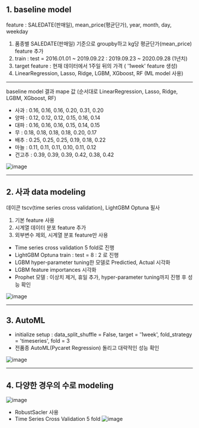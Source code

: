 ## **1. baseline model**

feature : SALEDATE(판매일), mean_price(평균단가), year, month, day, weekday

1. 품종별 SALEDATE(판매일) 기준으로 groupby하고 kg당 평균단가(mean_price) feature 추가
2. train : test = 2016.01.01 ~ 2019.09.22 : 2019.09.23 ~ 2020.09.28 (1년치)
3. target feature : 현재 데이터에서 1주일 뒤의 가격 ( '1week' feature 생성)
4. LinearRegression, Lasso, Ridge, LGBM, XGboost, RF (ML model 사용)

---

baseline model 결과 mape 값
(순서대로 LinearRegression, Lasso, Ridge, LGBM, XGboost, RF)
- 사과   : 0.16, 0.16, 0.16, 0.20, 0.31, 0.20
- 양파   : 0.12, 0.12, 0.12, 0.15, 0.16, 0.14
- 대파   : 0.16, 0.16, 0.16, 0.15, 0.14, 0.15
- 무     : 0.18, 0.18, 0.18, 0.18, 0.20, 0.17
- 배추   : 0.25, 0.25, 0.25, 0.19, 0.18, 0.22
- 마늘   : 0.11, 0.11, 0.11, 0.10, 0.11, 0.12
- 건고추 : 0.39, 0.39, 0.39, 0.42, 0.38, 0.42

![image](https://user-images.githubusercontent.com/97514461/200254433-90eebf28-d970-4b3c-9381-078069c6ef36.png)



---


## **2. 사과 data modeling**

데이콘 tscv(time series cross validation), LightGBM Optuna 필사

1. 기본 feature 사용
2. 시계열 데이터 분포 feature 추가
3. 외부변수 제외, 시계열 분포 feature만 사용

- Time series cross validation 5 fold로 진행
- LightGBM Optuna train : test = 8 : 2 로 진행
- LGBM hyper-parameter tuning한 모델로 Predictied, Actual 시각화
- LGBM feature importances 시각화
- Prophet 모델 : 이상치 제거, 휴일 추가, hyper-parameter tuning까지 진행 후 성능 확인


![image](https://user-images.githubusercontent.com/97514461/200254486-0616a698-db32-47cc-aa97-ba0453d457e1.png)



---


## **3. AutoML**

- initialize setup : data_split_shuffle = False, target = '1week', fold_strategy = 'timeseries', fold = 3
- 전품종 AutoML(Pycaret Regression) 돌리고 대략적인 성능 확인

![image](https://user-images.githubusercontent.com/97514461/200254176-40c3deb2-0153-4885-967f-e7ca4cd44612.png)


---


## **4. 다양한 경우의 수로 modeling**
![image](https://user-images.githubusercontent.com/97514461/200255229-c0410cb9-6246-4cfd-b2e3-b9b3db2df500.png)

- RobustSacler 사용
- Time Series Cross Validation 5 fold
![image](https://user-images.githubusercontent.com/97514461/200255492-ecabe0e4-775a-4e8b-a2a4-145e52592f44.png)


